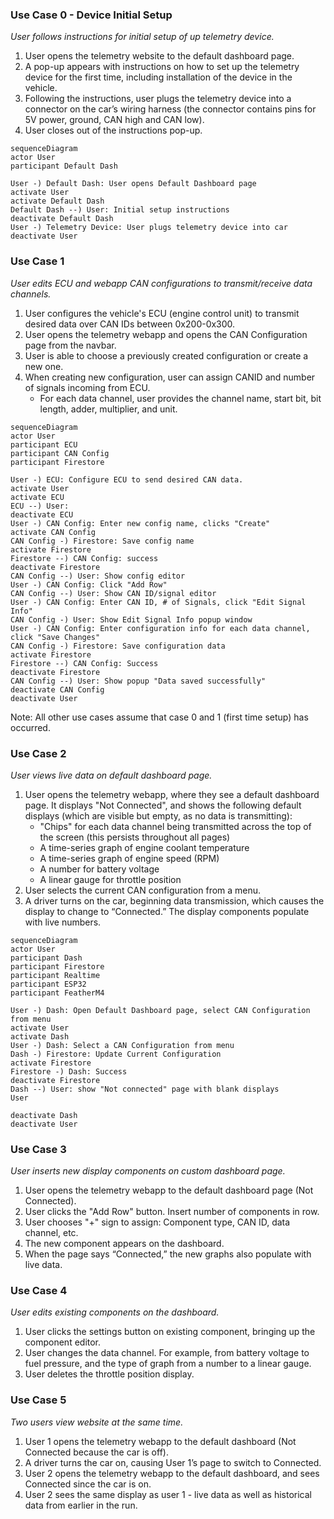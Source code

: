 ### Use Case 0 - Device Initial Setup
_User follows instructions for initial setup of up telemetry device._
1. User opens the telemetry website to the default dashboard page.
2. A pop-up appears with instructions on how to set up the telemetry device for the first time, including installation of the device in the vehicle.
3. Following the instructions, user plugs the telemetry device into a connector on the car’s wiring harness (the connector contains pins for 5V power, ground, CAN high and CAN low).
4. User closes out of the instructions pop-up.

```mermaid
sequenceDiagram
actor User
participant Default Dash

User -) Default Dash: User opens Default Dashboard page
activate User
activate Default Dash
Default Dash --) User: Initial setup instructions
deactivate Default Dash
User -) Telemetry Device: User plugs telemetry device into car
deactivate User

```

### Use Case 1
_User edits ECU and webapp CAN configurations to transmit/receive data channels._
1. User configures the vehicle's ECU (engine control unit) to transmit desired data over CAN IDs between 0x200-0x300.
2. User opens the telemetry webapp and opens the CAN Configuration page from the navbar.
3. User is able to choose a previously created configuration or create a new one.
4. When creating new configuration, user can assign CANID and number of signals incoming from ECU.
    - For each data channel, user provides the channel name, start bit, bit length, adder, multiplier, and unit.

```mermaid
sequenceDiagram
actor User
participant ECU
participant CAN Config
participant Firestore

User -) ECU: Configure ECU to send desired CAN data.
activate User
activate ECU
ECU --) User: 
deactivate ECU
User -) CAN Config: Enter new config name, clicks "Create"
activate CAN Config
CAN Config -) Firestore: Save config name
activate Firestore
Firestore --) CAN Config: success
deactivate Firestore
CAN Config --) User: Show config editor
User -) CAN Config: Click "Add Row"
CAN Config --) User: Show CAN ID/signal editor
User -) CAN Config: Enter CAN ID, # of Signals, click "Edit Signal Info"
CAN Config -) User: Show Edit Signal Info popup window
User -) CAN Config: Enter configuration info for each data channel, click "Save Changes"
CAN Config -) Firestore: Save configuration data
activate Firestore
Firestore --) CAN Config: Success
deactivate Firestore
CAN Config --) User: Show popup "Data saved successfully"
deactivate CAN Config
deactivate User
```

Note: All other use cases assume that case 0 and 1 (first time setup) has occurred.

### Use Case 2
_User views live data on default dashboard page._
1. User opens the telemetry webapp, where they see a default dashboard page. It displays "Not Connected", and shows the following default displays (which are visible but empty, as no data is transmitting):
    - "Chips" for each data channel being transmitted across the top of the screen (this persists throughout all pages)
    - A time-series graph of engine coolant temperature
    - A time-series graph of engine speed (RPM)
    - A number for battery voltage
    - A linear gauge for throttle position
2. User selects the current CAN configuration from a menu.
3. A driver turns on the car, beginning data transmission, which causes the display to change to “Connected.” The display components populate with live numbers.

```mermaid
sequenceDiagram
actor User
participant Dash
participant Firestore
participant Realtime
participant ESP32
participant FeatherM4

User -) Dash: Open Default Dashboard page, select CAN Configuration from menu
activate User
activate Dash
User -) Dash: Select a CAN Configuration from menu
Dash -) Firestore: Update Current Configuration
activate Firestore
Firestore -) Dash: Success
deactivate Firestore
Dash --) User: show "Not connected" page with blank displays
User 

deactivate Dash
deactivate User
```

### Use Case 3
_User inserts new display components on custom dashboard page._
1. User opens the telemetry webapp to the default dashboard page (Not Connected).
2. User clicks the "Add Row" button. Insert number of components in row.
3. User chooses "+" sign to assign: Component type, CAN ID, data channel, etc.
4. The new component appears on the dashboard.
5. When the page says “Connected,” the new graphs also populate with live data.

### Use Case 4
_User edits existing components on the dashboard._
1. User clicks the settings button on existing component, bringing up the component editor.
2. User changes the data channel. For example, from battery voltage to fuel pressure, and the type of graph from a number to a linear gauge. 
3. User deletes the throttle position display.

### Use Case 5
_Two users view website at the same time._
1. User 1 opens the telemetry webapp to the default dashboard (Not Connected because the car is off).
2. A driver turns the car on, causing User 1’s page to switch to Connected.
3. User 2 opens the telemetry webapp to the default dashboard, and sees Connected since the car is on.
4. User 2 sees the same display as user 1 - live data as well as historical data from earlier in the run.

<!-- 
OLD SEQUENCE DIAGRAMS
### Use Case 1:
_A race crew is testing their vehicle with their driver to make sure the car is performing well._ 

```mermaid
sequenceDiagram
participant Driver
participant Crew

Driver -) Car: Driver starts car

activate Car
activate Temperature Sensor
activate ECU
activate Transceiver

Car -) Temperature Sensor: Engine oil temperature sensor turned on
Temperature Sensor -) ECU: Temperature data sent
ECU -) Transceiver: ECU sends data through CAN bus to Transceiver
Driver -) MCU: Driver attaches MCU to Transceiver

activate MCU

Transceiver -) MCU: Temperature data sent
MCU -) Cloud: Data sent to cloud database and website processing
Cloud -) Crew: Crew reads live data from website
MCU -) Cloud: Temperature warning sent
MCU -) Driver: Temperature warning sent
MCU -) Crew: Temperature warning sent
Crew -) Driver: Crew communicates with driver



deactivate Car
deactivate Temperature Sensor
deactivate ECU
deactivate Transceiver
deactivate MCU
```

### Use Case 2:
_A crew recently installed a new part and want to make sure the vehicle is running smoothly._

```mermaid
sequenceDiagram
participant d as driver
participant cr as crew
participant c as Car
participant s as Sensors
participant m as MCU
participant cl as Cloud

d -) c: Driver starts car
activate c

c -) s: Sensored powered on
activate s

d -) m: Driver installed MCU
activate m

s -) m: Sensors send data to MCU

m -) cl: MCU sends data wirelessly to the cloud

cl -) cr: Crew pulls data from cloud database and website

deactivate m
deactivate s
deactivate c

```

### Use Case 3:
_A driver has been testing a vehicle. As he is driving, he notices some of the electrical components in the vehicle are flickering, a sign of a problematic battery._

```mermaid
sequenceDiagram
participant d as driver
participant cr as crew
participant c as Car
participant s as Voltage Sensor
participant m as MCU
participant cl as Cloud

d -) c: Driver starts car
activate c

c -) s: Sensor is turned on
activate s

d -) m: Driver installed MCU
activate m

s -) m: Sensors send data to MCU

m -) cl: MCU sends data wirelessly to the cloud

cl -) cr: Crew pulls data from cloud database and website

cr -) c: Crew replaces battery

deactivate m
deactivate s
deactivate c

```

### Use Case 4:
_A driver is getting ready for a race. It is known that tires perform better when hot._

```mermaid
sequenceDiagram
participant d as Driver
participant c as Car
participant t as Tire Temp Sensor
participant m as MCU
participant cl as Cloud

d -) c: Driver starts car
activate c

c -) t: Tire Temp Sensor powered on
activate t

d -) m: Driver installs device
activate m

t -) m: Sensor sends data to device

m -) cl: Device sends data to cloud database/website

cl -) c: Crew reads tire temperature using website

c -) d: Crew relays info to driver

deactivate m
deactivate c
deactivate t

```

### Use Case 7:
_The new TFR ergonomics lead wants to view information relevant to vehicle handling and driver performance during a run._
```mermaid
sequenceDiagram
actor e as Ergonomics Lead
participant dash as Dashboard Home
participant d as Database

actor dr as Driver
actor c as Racecar
participant esp as MCU


activate e
e -) dash: Click 'Insert New Display' (type: graph, sensors: [brake pressure front, brake pressure rear], unit: kPa)
dash --) e: Show new display component


dr -) c: Turn on car
activate dr
activate c

c -) esp: Initialize
activate esp

loop While car is running

    c -) esp: Transmit sensor data(CAN ID, data, timestamp)

    esp -) d: Upload data to cloud database
    activate d
    d -) dash: Get CAN data (CAN ID, identifier, data, timestamp)
    dash --) e: Show displays with live data
end
dr -) c: Turn off car
deactivate c
deactivate esp



e -) dash: Scrub to previous data(timestamp)
dash --) e: Display data at previous timestamp

e -) dr: Explain data from acceleration run

dr -) c: Turn on car
activate c

c -) esp: Initialize
activate esp

loop While car is running

    c -) esp: Transmit sensor data(CAN ID, data, timestamp)

    esp -) d: Upload data to cloud database
    d -) dash: Get CAN data (CAN ID, identifier, data, timestamp)

    dash --) e: Show displays with live data
end
dr -) c: Turn off car
deactivate c
deactivate esp


deactivate d
deactivate dr

deactivate e

```

### Use Case 8:

```mermaid
sequenceDiagram

actor t as TFR Member
participant l as Login Page
participant d as Database
participant dash as Dashboard Home

t -) l: Clicks Log In
activate t
activate l

l --) t: Log in prompt

t -) l: Username and password entered

activate d
d -) d: Check if valid user/password
    loop While username and password do not match
        d->t: Invalid. Enter username and pw
    end
deactivate d

d --) l: Successful login

l -) dash: Redirect to dash board

dash --) t: Display dash board home page

t -) dash: Click option to pull up past data

dash --) d: Request for information

activate d
d -) dash: Pull data from previous run and display graphs.
deactivate d 


dash --) t: Display graph

t -) dash: Click on graph to enter desired time values.

dash --) t: Display graph with only desired time frame.
```

### Use Case 9:
_A TFR team member wants to add and delete graphs are being displayed to the dashboard._

```mermaid
sequenceDiagram

actor t as TFR Member
participant l as Login Page
participant d as Database
participant dash as Dashboard Home

l --) t: Log in prompt

t -) l: Username and password entered

activate d
d -) d: Check if valid user/password
    loop While username and password do not match
        d->t: Invalid. Enter username and pw
    end
deactivate d

d --) l: Successful login

l -) dash: Redirect to dash board

dash --) t: Display dash board home page

t -) dash: Click on graph.

dash --) t: Display graph menu.

t -) dash: Choose delete graph option.

dash --) t: Display updates with a deleted graph.

t -) dash: Click on add graph option.

dash --) t: Display graph menu.

t -) dash: Choose sensor-to-read value.

dash -) d: Find corresponding sensor values

activate d
d -) dash: Read data from corresponding sensor.
deactivate d

dash --) t: Display graph for the chosen sensor to be read.

```

-->